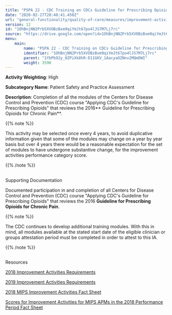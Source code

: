 ```yaml
---
title: "PSPA 22 - CDC Training on CDCs Guideline for Prescribing Opioids for Chronic Pain"
date: "2020-02-27T20:48:41.450Z"
url: "general-functionality/quality-of-care/measures/improvement-activities-measures/2018-improvement-activities/pspa-22-cdc-training-on-cdcs-guideline-for-prescribing-opioids-for-chronic-pain.html"
version: 12
id: "1OhBnjNN2Prb5XVOBzBxm9qiYmJt67po4lJS7M7Lj7rc"
source: "https://drive.google.com/open?id=1OhBnjNN2Prb5XVOBzBxm9qiYmJt67po4lJS7M7Lj7rc"
menu:
    main:
        name: "PSPA 22 - CDC Training on CDCs Guideline for Prescribing Opioids for Chronic Pain"
        identifier: "1OhBnjNN2Prb5XVOBzBxm9qiYmJt67po4lJS7M7Lj7rc"
        parent: "1YbPb92y_0ZPiXk8hR-D11GKV_1AacyaOZNnv2MQmDWI"
        weight: 3590
---
```









**Activity Weighting**: High

**Subcategory Name**: Patient Safety and Practice Assessment

**Description**: Completion of all the modules of the Centers for Disease Control and Prevention (CDC) course "Applying CDC's Guideline for Prescribing Opioids" that reviews the 2016** Guideline for Prescribing Opioids for Chronic Pain**.

{{% note %}}

This activity may be selected once every 4 years, to avoid duplicative information given that some of the modules may change on a year by year basis but over 4 years there would be a reasonable expectation for the set of modules to have undergone substantive change, for the improvement activities performance category score.

{{% /note %}}


## 

Supporting Documentation

Documented participation in and completion of all Centers for Disease Control and Prevention (CDC) course "Applying CDC's Guideline for Prescribing Opioids" that reviews the 2016 **Guideline for Prescribing Opioids for Chronic Pain**.

{{% note %}}

The CDC continues to develop additional training modules. With this in mind, all modules available at the stated start date of the eligible clinician or groups attestation period must be completed in order to attest to this IA.

{{% /note %}}


## 

Resources

[2018 Improvement Activities Requirements](https://qpp.cms.gov/mips/improvement-activities?py=2018)

[2019 Improvement Activities Requirements](https://qpp.cms.gov/mips/improvement-activities?py=2019)

[2018 MIPS Improvement Activities Fact Sheet](https://qpp.cms.gov/resource/2018%20MIPS%20Improvement%20Activities%20Fact%20Sheet)

[Scores for Improvement Activities for MIPS APMs in the 2018 Performance Period Fact Sheet](https://qpp.cms.gov/resource/2018%20MIPS%20APMs%20improvement%20Activities%20scores%20fact%20sheet)


